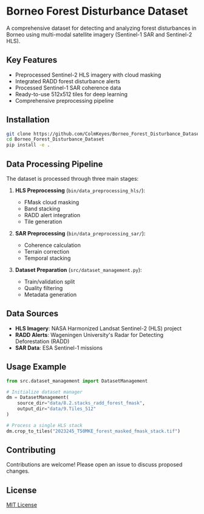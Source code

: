 # Borneo Forest Disturbance Dataset

A comprehensive dataset for detecting and analyzing forest disturbances in Borneo using multi-modal satellite imagery (Sentinel-1 SAR and Sentinel-2 HLS).

## Key Features

- Preprocessed Sentinel-2 HLS imagery with cloud masking
- Integrated RADD forest disturbance alerts
- Processed Sentinel-1 SAR coherence data
- Ready-to-use 512x512 tiles for deep learning
- Comprehensive preprocessing pipeline

## Installation

```bash
git clone https://github.com/ColmKeyes/Borneo_Forest_Disturbance_Dataset.git
cd Borneo_Forest_Disturbance_Dataset
pip install -e .
```

## Data Processing Pipeline

The dataset is processed through three main stages:

1. **HLS Preprocessing** (`bin/data_preprocessing_hls/`):
   - FMask cloud masking
   - Band stacking
   - RADD alert integration
   - Tile generation

2. **SAR Preprocessing** (`bin/data_preprocessing_sar/`):
   - Coherence calculation
   - Terrain correction
   - Temporal stacking

3. **Dataset Preparation** (`src/dataset_management.py`):
   - Train/validation split
   - Quality filtering
   - Metadata generation

## Data Sources

- **HLS Imagery**: NASA Harmonized Landsat Sentinel-2 (HLS) project
- **RADD Alerts**: Wageningen University's Radar for Detecting Deforestation (RADD)
- **SAR Data**: ESA Sentinel-1 missions

## Usage Example

```python
from src.dataset_management import DatasetManagement

# Initialize dataset manager
dm = DatasetManagement(
    source_dir="data/8.2.stacks_radd_forest_fmask",
    output_dir="data/9.Tiles_512"
)

# Process a single HLS stack
dm.crop_to_tiles("2023245_T50MKE_forest_masked_fmask_stack.tif")
```

## Contributing

Contributions are welcome! Please open an issue to discuss proposed changes.

## License

[MIT License](LICENSE)
